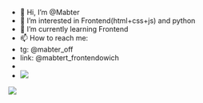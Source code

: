 - 👋 Hi, I’m @Mabter
- 👀 I’m interested in Frontend(html+css+js) and python
- 🌱 I’m currently learning Frontend
- 📫 How to reach me:
- tg: @mabter_off
- link: @mabtert_frontendowich
- 
- [![](https://readme-typing-svg.herokuapp.com?color=%2336BCF7&lines=Hi!+I+am+mabter)](https://git.io/typing-svg) 

![](https://github-profile-summary-cards.vercel.app/api/cards/profile-details?username=Mabter&theme=solarized_dark)

<!---
Mabter/Mabter is a ✨ special ✨ repository because its `README.md` (this file) appears on your GitHub profile.
You can click the Preview link to take a look at your changes.
--->
